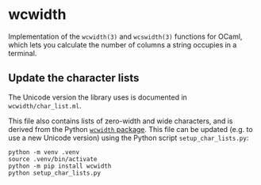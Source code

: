 # wcwidth

Implementation of the `wcwidth(3)` and `wcswidth(3)` functions for OCaml, which lets you calculate the number of columns a string occupies in a terminal.

## Update the character lists

The Unicode version the library uses is documented in `wcwidth/char_list.ml`.

This file also contains lists of zero-width and wide characters, and is derived from the Python [`wcwidth` package](https://pypi.org/project/wcwidth/).
This file can be updated (e.g. to use a new Unicode version) using the Python script `setup_char_lists.py`:

```
python -m venv .venv
source .venv/bin/activate
python -m pip install wcwidth
python setup_char_lists.py
```
